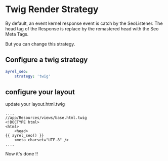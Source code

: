 # Twig Render Strategy

By default, an event kernel response event is catch by the SeoListener. The head tag of the Response is replace by the remastered head with the Seo Meta Tags.

But you can change this strategy.

## Configure a twig strategy

```yaml
ayrel_seo:
    strategy: 'twig'
```

## configure your layout

update your layout.html.twig

```jinja
....
//app/Resources/views/base.html.twig
<!DOCTYPE html>
<html>
    <head>
{{ ayrel_seo() }}
    <meta charset="UTF-8" />
....
```

Now it's done !!
